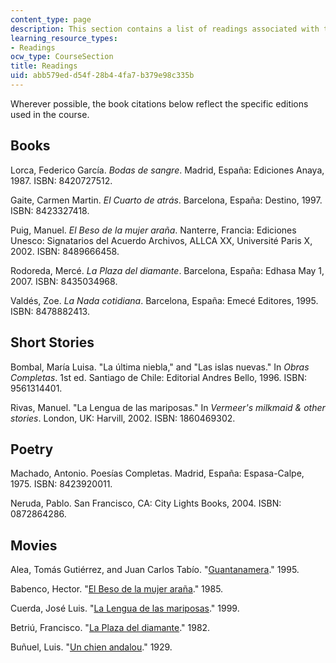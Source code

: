 ```yaml
---
content_type: page
description: This section contains a list of readings associated with the course material.
learning_resource_types:
- Readings
ocw_type: CourseSection
title: Readings
uid: abb579ed-d54f-28b4-4fa7-b379e98c335b
---
```


Wherever possible, the book citations below reflect the specific editions used in the course.

Books
-----

Lorca, Federico García. _Bodas de sangre_. Madrid, España: Ediciones Anaya, 1987. ISBN: 8420727512.

Gaite, Carmen Martin. _El Cuarto de atrás_. Barcelona, España: Destino, 1997. ISBN: 8423327418.

Puig, Manuel. _El Beso de la mujer araña_. Nanterre, Francia: Ediciones Unesco: Signatarios del Acuerdo Archivos, ALLCA XX, Université Paris X, 2002. ISBN: 8489666458.

Rodoreda, Mercé. _La Plaza del diamante_. Barcelona, España: Edhasa May 1, 2007. ISBN: 8435034968.

Valdés, Zoe. _La Nada cotidiana_. Barcelona, España: Emecé Editores, 1995. ISBN: 8478882413.

Short Stories
-------------

Bombal, María Luisa. "La última niebla," and "Las islas nuevas." In _Obras Completas_. 1st ed. Santiago de Chile: Editorial Andres Bello, 1996. ISBN: 9561314401.

Rivas, Manuel. "La Lengua de las mariposas." In _Vermeer's milkmaid & other stories_. London, UK: Harvill, 2002. ISBN: 1860469302.

Poetry
------

Machado, Antonio. Poesías Completas. Madrid, España: Espasa-Calpe, 1975. ISBN: 8423920011.

Neruda, Pablo. San Francisco, CA: City Lights Books, 2004. ISBN: 0872864286.

Movies
------

Alea, Tomás Gutiérrez, and Juan Carlos Tabío. "[Guantanamera](http://www.imdb.com/title/tt0109949/)." 1995.

Babenco, Hector. "[El Beso de la mujer araña](https://www.imdb.com/title/tt0089424/?ref_=fn_al_tt_1)." 1985.

Cuerda, José Luis. "[La Lengua de las mariposas](http://www.imdb.com/title/tt0188030/)." 1999.

Betriú, Francisco. "[La Plaza del diamante](http://www.imdb.com/title/tt0082917/)." 1982.

Buñuel, Luis. "[Un chien andalou](http://www.imdb.com/title/tt0020530/)." 1929.